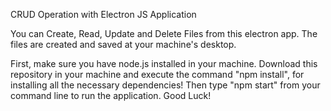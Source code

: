 CRUD Operation with Electron JS Application

You can Create, Read, Update and Delete Files from this electron app. The files are created and saved at your machine's desktop.

First, make sure you have node.js installed in your machine. Download this repository in your machine and execute the command "npm install", for installing all the necessary dependencies! Then type "npm start" from your command line to run the application. Good Luck!
